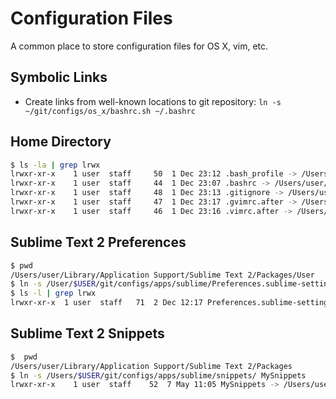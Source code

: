 Configuration Files
===================
A common place to store configuration files for OS X, vim, etc.

## Symbolic Links
  * Create links from well-known locations to git repository: `ln -s ~/git/configs/os_x/bashrc.sh ~/.bashrc`


## Home Directory

```bash
$ ls -la | grep lrwx
lrwxr-xr-x    1 user  staff     50  1 Dec 23:12 .bash_profile -> /Users/user/git/configs/os_x/bash_profile.sh
lrwxr-xr-x    1 user  staff     44  1 Dec 23:07 .bashrc -> /Users/user/git/configs/os_x/bashrc.sh
lrwxr-xr-x    1 user  staff     48  1 Dec 23:13 .gitignore -> /Users/user/git/configs/os_x/gitignore.txt
lrwxr-xr-x    1 user  staff     47  1 Dec 23:17 .gvimrc.after -> /Users/user/git/configs/os_x/gvimrc.after
lrwxr-xr-x    1 user  staff     46  1 Dec 23:16 .vimrc.after -> /Users/user/git/configs/os_x/vimrc.after
```

## Sublime Text 2 Preferences

```bash
$ pwd
/Users/user/Library/Application Support/Sublime Text 2/Packages/User
$ ln -s /User/$USER/git/configs/apps/sublime/Preferences.sublime-settings Preferences.sublime-settings
$ ls -l | grep lrwx
lrwxr-xr-x  1 user  staff   71  2 Dec 12:17 Preferences.sublime-settings -> /Users/user/git/configs/apps/sublime/Preferences.sublime-settings
```

## Sublime Text 2 Snippets

```bash
$  pwd
/Users/user/Library/Application Support/Sublime Text 2/Packages
$ ln -s /Users/$USER/git/configs/apps/sublime/snippets/ MySnippets
lrwxr-xr-x    1 user  staff    52  7 May 11:05 MySnippets -> /Users/user/git/configs/apps/sublime/snippets/
```
